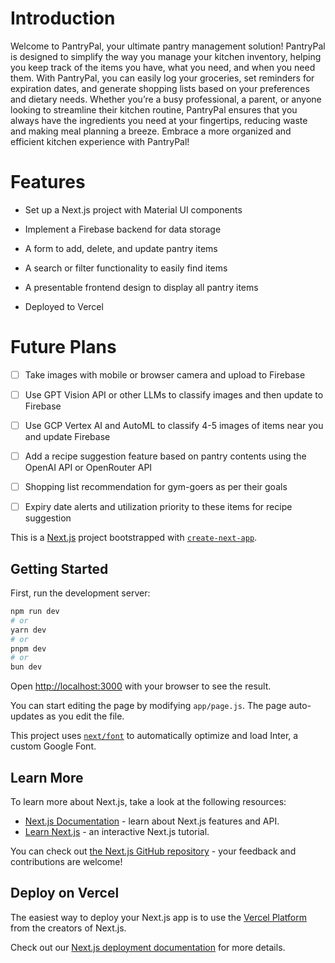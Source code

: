# Introduction

Welcome to PantryPal, your ultimate pantry management solution! PantryPal is designed to simplify the way you manage your kitchen inventory, helping you keep track of the items you have, what you need, and when you need them. With PantryPal, you can easily log your groceries, set reminders for expiration dates, and generate shopping lists based on your preferences and dietary needs. Whether you’re a busy professional, a parent, or anyone looking to streamline their kitchen routine, PantryPal ensures that you always have the ingredients you need at your fingertips, reducing waste and making meal planning a breeze. Embrace a more organized and efficient kitchen experience with PantryPal!

# Features

- Set up a Next.js project with Material UI components

- Implement a Firebase backend for data storage

- A form to add, delete, and update pantry items

- A search or filter functionality to easily find items

- A presentable frontend design to display all pantry items

- Deployed to Vercel

# Future Plans

- [ ] Take images with mobile or browser camera and upload to Firebase

- [ ] Use GPT Vision API or other LLMs to classify images and then update to Firebase

- [ ] Use GCP Vertex AI and AutoML to classify 4-5 images of items near you and update Firebase

- [ ] Add a recipe suggestion feature based on pantry contents using the OpenAI API or OpenRouter API

- [ ] Shopping list recommendation for gym-goers as per their goals

- [ ] Expiry date alerts and utilization priority to these items for recipe suggestion





This is a [Next.js](https://nextjs.org/) project bootstrapped with [`create-next-app`](https://github.com/vercel/next.js/tree/canary/packages/create-next-app).

## Getting Started

First, run the development server:

```bash
npm run dev
# or
yarn dev
# or
pnpm dev
# or
bun dev
```

Open [http://localhost:3000](http://localhost:3000) with your browser to see the result.

You can start editing the page by modifying `app/page.js`. The page auto-updates as you edit the file.

This project uses [`next/font`](https://nextjs.org/docs/basic-features/font-optimization) to automatically optimize and load Inter, a custom Google Font.

## Learn More

To learn more about Next.js, take a look at the following resources:

- [Next.js Documentation](https://nextjs.org/docs) - learn about Next.js features and API.
- [Learn Next.js](https://nextjs.org/learn) - an interactive Next.js tutorial.

You can check out [the Next.js GitHub repository](https://github.com/vercel/next.js/) - your feedback and contributions are welcome!

## Deploy on Vercel

The easiest way to deploy your Next.js app is to use the [Vercel Platform](https://vercel.com/new?utm_medium=default-template&filter=next.js&utm_source=create-next-app&utm_campaign=create-next-app-readme) from the creators of Next.js.

Check out our [Next.js deployment documentation](https://nextjs.org/docs/deployment) for more details.
